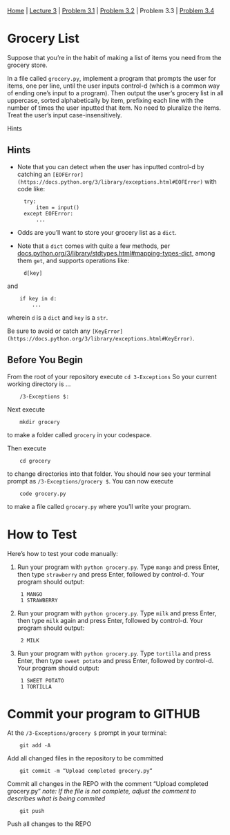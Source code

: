[Home](../README.md) | [Lecture 3](3-Exceptions.md) | [Problem 3.1](PROBLEM3.1.md) | [Problem 3.2](PROBLEM3.2.md) | Problem 3.3 | [Problem 3.4](PROBLEM3.4.md)

# Grocery List
Suppose that you’re in the habit of making a list of items you need from the grocery store.

In a file called `grocery.py`, implement a program that prompts the user for items, one per line, until the user inputs control-d (which is a common way of ending one’s input to a program). Then output the user’s grocery list in all uppercase, sorted alphabetically by item, prefixing each line with the number of times the user inputted that item. No need to pluralize the items. Treat the user’s input case-insensitively.

Hints


## Hints
- Note that you can detect when the user has inputted control-d by catching an `[EOFError](https://docs.python.org/3/library/exceptions.html#EOFError)` with code like:

		try:
			item = input()
		except EOFError:
			...
- Odds are you’ll want to store your grocery list as a `dict`.
- Note that a `dict` comes with quite a few methods, per [docs.python.org/3/library/stdtypes.html#mapping-types-dict](https://docs.python.org/3/library/stdtypes.html#mapping-types-dict), among them `get`, and supports operations like:

		d[key]
and

		if key in d:
			...
wherein `d` is a `dict` and `key` is a `str`.

Be sure to avoid or catch any `[KeyError](https://docs.python.org/3/library/exceptions.html#KeyError)`.

## Before You Begin
From the root of your repository execute `cd 3-Exceptions` So your current working directory is ...		

		/3-Exceptions $:
Next execute

		mkdir grocery
to make a folder called `grocery` in your codespace.

Then execute

		cd grocery
to change directories into that folder. You should now see your terminal prompt as `/3-Exceptions/grocery $`. You can now execute

		code grocery.py
to make a file called `grocery.py` where you’ll write your program.

# How to Test
Here’s how to test your code manually:

1. Run your program with `python grocery.py`. Type `mango` and press Enter, then type `strawberry` and press Enter, followed by control-d. Your program should output:

		1 MANGO
		1 STRAWBERRY
2. Run your program with `python grocery.py`. Type `milk` and press Enter, then type `milk` again and press Enter, followed by control-d. Your program should output:

		2 MILK
3. Run your program with `python grocery.py`. Type `tortilla` and press Enter, then type `sweet potato` and press Enter, followed by control-d. Your program should output:

		1 SWEET POTATO
		1 TORTILLA

# Commit your program to GITHUB
At the `/3-Exceptions/grocery $` prompt in your terminal:

		git add -A 
Add all changed files in the repository to be committed

		git commit -m “Upload completed grocery.py“
Commit all changes in the REPO with the comment “Upload completed grocery.py“
*note: If the file is not complete, adjust the comment to describes what is being commited*

		git push 
Push all changes to the REPO
